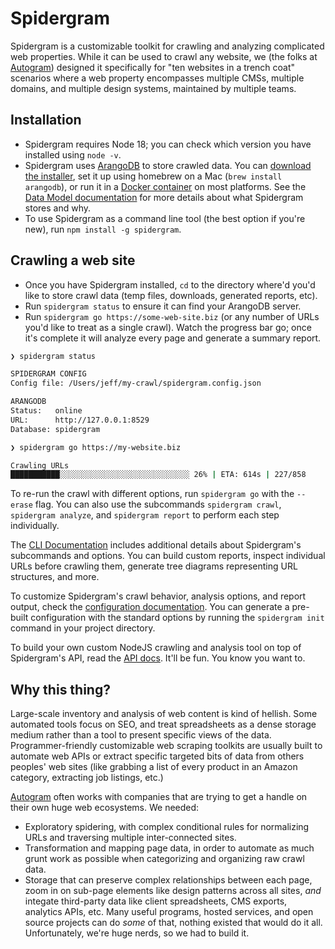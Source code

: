 # Spidergram

Spidergram is a customizable toolkit for crawling and analyzing complicated web properties. While it can be used to crawl any website, we (the folks at [Autogram](https://autogram.is)) designed it specifically for "ten websites in a trench coat" scenarios where a web property encompasses multiple CMSs, multiple domains, and multiple design systems, maintained by multiple teams.

## Installation

- Spidergram requires Node 18; you can check which version you have installed using `node -v`.
- Spidergram uses [ArangoDB](https://www.arangodb.com/) to store crawled data. You can [download the installer](https://www.arangodb.com/download-major/), set it up using homebrew on a Mac (`brew install arangodb`), or run it in a [Docker container](https://hub.docker.com/_/arangodb) on most platforms. See the [Data Model documentation](docs/MODEL.md) for more details about what Spidergram stores and why.
- To use Spidergram as a command line tool (the best option if you're new), run `npm install -g spidergram`.

## Crawling a web site

- Once you have Spidergram installed, `cd` to the directory where'd you'd like to store crawl data (temp files, downloads, generated reports, etc).
- Run `spidergram status` to ensure it can find your ArangoDB server.
- Run `spidergram go https://some-web-site.biz` (or any number of URLs you'd like to treat as a single crawl). Watch the progress bar go; once it's complete it will analyze every page and generate a summary report.

```bash
❯ spidergram status

SPIDERGRAM CONFIG
Config file: /Users/jeff/my-crawl/spidergram.config.json

ARANGODB
Status:   online
URL:      http://127.0.0.1:8529
Database: spidergram

❯ spidergram go https://my-website.biz

Crawling URLs
███████████░░░░░░░░░░░░░░░░░░░░░░░░░░░░░ 26% | ETA: 614s | 227/858
```

To re-run the crawl with different options, run `spidergram go` with the `--erase` flag. You can also use the subcommands `spidergram crawl`, `spidergram analyze`, and `spidergram report` to perform each step individually.

The [CLI Documentation](docs/CLI.md) includes additional details about Spidergram's subcommands and options. You can build custom reports, inspect individual URLs before crawling them, generate tree diagrams representing URL structures, and more.

To customize Spidergram's crawl behavior, analysis options, and report output, check the [configuration documentation](docs/CONFIG.md). You can generate a pre-built configuration with the standard options by running the `spidergram init` command in your project directory.

To build your own custom NodeJS crawling and analysis tool on top of Spidergram's API, read the [API docs](docs/API.md). It'll be fun. You know you want to.

## Why this thing?

Large-scale inventory and analysis of web content is kind of hellish. Some automated tools focus on SEO, and treat spreadsheets as a dense storage medium rather than a tool to present specific views of the data. Programmer-friendly customizable web scraping toolkits are usually built to automate web APIs or extract specific targeted bits of data from others peoples' web sites (like grabbing a list of every product in an Amazon category, extracting job listings, etc.)

[Autogram](https://autogram.is) often works with companies that are trying to get a handle on their own huge web ecosystems. We needed:

- Exploratory spidering, with complex conditional rules for normalizing URLs and traversing multiple inter-connected sites.
- Transformation and mapping page data, in order to automate as much grunt work as possible when categorizing and organizing raw crawl data.
- Storage that can preserve complex relationships between each page, zoom in on sub-page elements like design patterns across all sites, *and* integate third-party data like client spreadsheets, CMS exports, analytics APIs, etc.
Many useful programs, hosted services, and open source projects can do *some* of that, nothing existed that would do it all. Unfortunately, we're huge nerds, so we had to build it.
